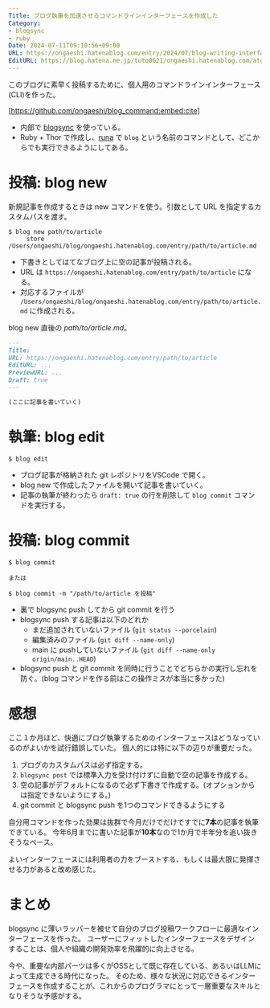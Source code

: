 ```yaml
---
Title: ブログ執筆を加速させるコマンドラインインターフェースを作成した
Category:
- blogsync
- ruby
Date: 2024-07-11T09:10:56+09:00
URL: https://ongaeshi.hatenablog.com/entry/2024/07/blog-writing-interface
EditURL: https://blog.hatena.ne.jp/tuto0621/ongaeshi.hatenablog.com/atom/entry/6801883189120988641
---
```


このブログに素早く投稿するために、個人用のコマンドラインインターフェース(CLI)を作った。

[https://github.com/ongaeshi/blog_command:embed:cite]

- 内部で [blogsync](https://github.com/x-motemen/blogsync) を使っている。
- Ruby + Thor で作成し、[runa](https://ongaeshi.hatenablog.com/entry/2023/07/23/113420) で `blog` という名前のコマンドとして、どこからでも実行できるようにしてある。

# 投稿: blog new
新規記事を作成するときは new コマンドを使う。引数として URL を指定するカスタムパスを渡す。

```
$ blog new path/to/article
     store /Users/ongaeshi/blog/ongaeshi.hatenablog.com/entry/path/to/article.md
```

- 下書きとしてはてなブログ上に空の記事が投稿される。
- URL は `https://ongaeshi.hatenablog.com/entry/path/to/article` になる。
- 対応するファイルが `/Users/ongaeshi/blog/ongaeshi.hatenablog.com/entry/path/to/article.md` に作成される。

blog new 直後の *path/to/article.md*。

```md
---
Title:
URL: https://ongaeshi.hatenablog.com/entry/path/to/article
EditURL: ...
PreviewURL: ...
Draft: true
---

(ここに記事を書いていく)
```

# 執筆: blog edit 

```
$ blog edit
```

- ブログ記事が格納された git レポジトリをVSCode で開く。
- blog new で作成したファイルを開いて記事を書いていく。
- 記事の執筆が終わったら `draft: true` の行を削除して `blog commit` コマンドを実行する。

# 投稿: blog commit

```
$ blog commit

または

$ blog commit -m "/path/to/article を投稿"
```

- 裏で blogsync push してから git commit を行う
- blogsync push する記事は以下のどれか
  - まだ追加されていないファイル (`git status --porcelain`)
  - 編集済みのファイル (`git diff --name-only`)
  - main に pushしていないファイル (`git diff --name-only origin/main..HEAD`)
- blogsync push と git commit を同時に行うことでどちらかの実行し忘れを防ぐ。(blog コマンドを作る前はこの操作ミスが本当に多かった)

# 感想
ここ１か月ほど、快適にブログ執筆するためのインターフェースはどうなっているのがよいかを試行錯誤していた。
個人的には特に以下の辺りが重要だった。

1. ブログのカスタムパスは必ず指定する。
1. `blogsync post` では標準入力を受け付けずに自動で空の記事を作成する。
1. 空の記事がデフォルトになるので必ず下書きで作成する。(オプションからは指定できないようにする。)
1. git commit と blogsync push を1つのコマンドできるようにする 

自分用コマンドを作った効果は抜群で今月だけでだけですでに**7本**の記事を執筆できている。
今年6月までに書いた記事が**10本**なので1か月で半年分を追い抜きそうなペース。

よいインターフェースには利用者の力をブーストする、もしくは最大限に発揮させる力があると改め感じた。

# まとめ
blogsync に薄いラッパーを被せて自分のブログ投稿ワークフローに最適なインターフェースを作った。
ユーザーにフィットしたインターフェースをデザインすることは、個人や組織の開発効率を飛躍的に向上させる。

今や、重要な内部パーツは多くがOSSとして既に存在している、あるいはLLMによって生成できる時代になった。
そのため、様々な状況に対応できるインターフェースを作成することが、これからのプログラマにとって一層重要なスキルとなりそうな予感がする。
